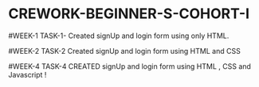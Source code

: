 # CREWORK-BEGINNER-S-COHORT-I

#WEEK-1 TASK-1- Created signUp and login form using only HTML.

#WEEK-2 TASK-2 Created signUp and login form using HTML and CSS

#WEEK-4 TASK-4 CREATED signUp and login form using HTML , CSS and Javascript !
